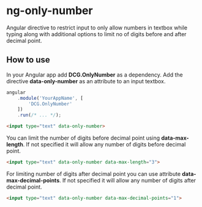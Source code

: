 # ng-only-number

Angular directive to restrict input to only allow numbers in textbox while typing along with additional options to limit no of digits before and after decimal point.

## How to use

In your Angular app add **DCG.OnlyNumber** as a dependency.
Add the directive **data-only-number** as an attribute to an input textbox.

```javascript
angular
	.module('YourAppName', [
		'DCG.OnlyNumber'
	])
	.run(/* ... */);
```

```html
<input type="text" data-only-number>
```

You can limit the number of digits before decimal point using **data-max-length**. If not specified it will allow any number of digits before decimal point.

```html
<input type="text" data-only-number data-max-length="3">
```

For limiting number of digits after decimal point you can use attribute **data-max-decimal-points**. If not specified it will allow any number of digits after decimal point.

```html
<input type="text" data-only-number data-max-decimal-points="1">
```
